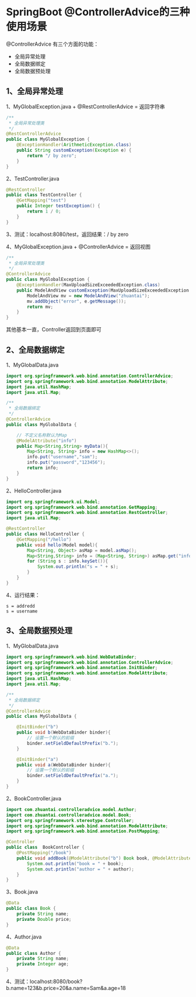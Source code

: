 # SpringBoot @ControllerAdvice的三种使用场景

@ControllerAdvice 有三个方面的功能：

- 全局异常处理
- 全局数据绑定
- 全局数据预处理



## 1、全局异常处理

1、MyGlobalException.java + @RestControllerAdvice = 返回字符串

```java
/**
 * 全局异常处理类
 */
@RestControllerAdvice
public class MyGlobalException {
    @ExceptionHandler(ArithmeticException.class)
    public String customException(Exception e) {
        return "/ by zero";
    }
}
```

2、TestController.java

```java
@RestController
public class TestController {
    @GetMapping("test")
    public Integer testException() {
        return 1 / 0;
    }
}
```

3、测试：localhost:8080/test，返回结果：/ by zero

4、MyGlobalException.java + @ControllerAdvice  = 返回视图

```java
/**
 * 全局异常处理类
 */
@ControllerAdvice 
public class MyGlobalException {
    @ExceptionHandler(MaxUploadSizeExceededException.class)
    public ModelAndView customException(MaxUploadSizeExceededException e) {
        ModelAndView mv = new ModelAndView("zhuantai");
        mv.addObject("error", e.getMessage());
        return mv;
    }
}
```

其他基本一直，Controller返回到页面即可



## 2、全局数据绑定

1、MyGlobalData.java

```java
import org.springframework.web.bind.annotation.ControllerAdvice;
import org.springframework.web.bind.annotation.ModelAttribute;
import java.util.HashMap;
import java.util.Map;

/**
 * 全局数据绑定
 */
@ControllerAdvice
public class MyGlobalData {

    // 不定义名称默认为Map
    @ModelAttribute("info")
    public Map<String,String> myData(){
        Map<String, String> info = new HashMap<>();
        info.put("username","sam");
        info.put("password","123456");
        return info;
    }
}
```

2、HelloController.java

```java
import org.springframework.ui.Model;
import org.springframework.web.bind.annotation.GetMapping;
import org.springframework.web.bind.annotation.RestController;
import java.util.Map;

@RestController
public class HelloController {
    @GetMapping("/hello")
    public void hello(Model model){
        Map<String, Object> asMap = model.asMap();
        Map<String,String> info = (Map<String, String>) asMap.get("info");
        for (String s : info.keySet()){
            System.out.println("s = " + s);
        }
    }
}
```

4、运行结果：

```
s = addredd
s = username
```



## 3、全局数据预处理

1、MyGlobalData.java

```java
import org.springframework.web.bind.WebDataBinder;
import org.springframework.web.bind.annotation.ControllerAdvice;
import org.springframework.web.bind.annotation.InitBinder;
import org.springframework.web.bind.annotation.ModelAttribute;
import java.util.HashMap;
import java.util.Map;

/**
 * 全局数据绑定
 */
@ControllerAdvice
public class MyGlobalData {

    @InitBinder("b")
    public void b(WebDataBinder binder){
        // 设置一个默认的前缀
        binder.setFieldDefaultPrefix("b.");
    }

    @InitBinder("a")
    public void a(WebDataBinder binder){
        // 设置一个默认的前缀
        binder.setFieldDefaultPrefix("a.");
    }
}
```

2、BookController.java

```java
import com.zhuantai.controlleradvice.model.Author;
import com.zhuantai.controlleradvice.model.Book;
import org.springframework.stereotype.Controller;
import org.springframework.web.bind.annotation.ModelAttribute;
import org.springframework.web.bind.annotation.PostMapping;

@Controller
public class  BookController {
    @PostMapping("/book")
    public void addBook(@ModelAttribute("b") Book book, @ModelAttribute("a") Author author){
        System.out.println("book = " + book);
        System.out.println("author = " + author);
    }
}
```

3、Book.java

```java
@Data
public class Book {
    private String name;
    private Double price;
}
```

4、Author.java

```java
@Data
public class Author {
    private String name;
    private Integer age;
}
```

4、测试：localhost:8080/book?b.name=123&b.price=20&a.name=Sam&a.age=18
